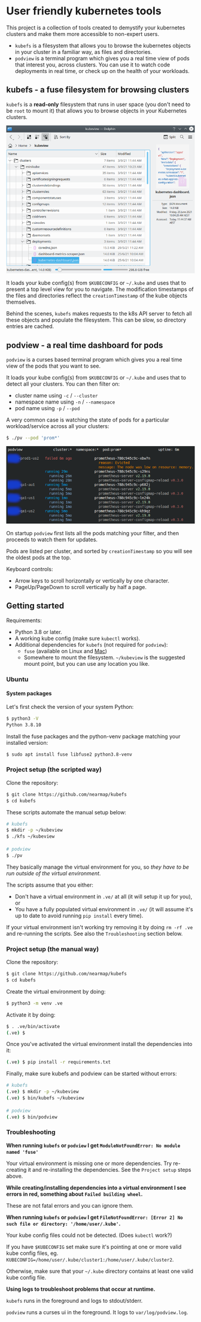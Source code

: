 # User friendly kubernetes tools

This project is a collection of tools created to demystify your kubernetes
clusters and make them more accessible to non-expert users.

* `kubefs` is a filesystem that allows you to browse the kubernetes objects in
  your cluster in a familiar way, as files and directories.
* `podview` is a terminal program which gives you a real time view of pods that
  interest you, across clusters. You can use it to watch code deployments in
  real time, or check up on the health of your workloads.



## kubefs - a fuse filesystem for browsing clusters

`kubefs` is a **read-only** filesystem that runs in user space (you don't need
to be `root` to mount it) that allows you to browse objects in your Kubernetes
clusters.

![kubefs screenshot](docs/assets/kubefs-shot.png)

It loads your kube config(s) from `$KUBECONFIG` or `~/.kube` and uses that to
present a top level view for you to navigate. The modification timestamps of the
files and directories reflect the `creationTimestamp` of the kube objects
themselves.

Behind the scenes, `kubefs` makes requests to the k8s API server to fetch all
these objects and populate the filesystem. This can be slow, so directory
entries are cached.



## podview - a real time dashboard for pods

`podview` is a curses based terminal program which gives you a real time view of the
pods that you want to see.

It loads your kube config(s) from `$KUBECONFIG` or `~/.kube` and uses that to
detect all your clusters. You can then filter on:

* cluster name using `-c` / `--cluster`
* namespace name using `-n` / `--namespace`
* pod name using `-p` / `--pod`

A very common case is watching the state of pods for a particular
workload/service across all your clusters:

```bash
$ ./pv --pod 'prom*'
```

![podview screenshot](docs/assets/podview-shot.png)

On startup `podview` first lists all the pods matching your filter, and then
proceeds to watch them for updates.

Pods are listed per cluster, and sorted by `creationTimestamp` so you will see
the oldest pods at the top.

Keyboard controls:

* Arrow keys to scroll horizontally or vertically by one character.
* PageUp/PageDown to scroll vertically by half a page.



## Getting started

Requirements:
​
* Python 3.8 or later.
* A working kube config (make sure `kubectl` works).
* Additional dependencies for `kubefs` (not required for `podview`):
  * `fuse` (available on Linux and [Mac](https://osxfuse.github.io/))
  * Somewhere to mount the filesystem. `~/kubeview` is the suggested mount
    point, but you can use any location you like.


### Ubuntu


#### System packages

Let's first check the version of your system Python:

```bash
$ python3 -V
Python 3.8.10
```

Install the fuse packages and the python-venv package matching your installed
version:

```bash
$ sudo apt install fuse libfuse2 python3.8-venv
```


### Project setup (the scripted way)

Clone the repository:

```bash
$ git clone https://github.com/nearmap/kubefs
$ cd kubefs
```

These scripts automate the manual setup below:

```bash
# kubefs
$ mkdir -p ~/kubeview
$ ./kfs ~/kubeview

# podview
$ ./pv
```

They basically manage the virtual environment for you, so *they have to be run
outside of the virtual environment*.

The scripts assume that you either:
- Don't have a virtual environment in `.ve/` at all (it will setup it up for
  you), or
- You have a fully populated virtual environment in `.ve/` (it will assume it's
  up to date to avoid running `pip install` every time).

If your virtual environment isn't working try removing it by doing `rm -rf .ve`
and re-running the scripts. See also the `Troubleshooting` section below.


### Project setup (the manual way)

Clone the repository:

```bash
$ git clone https://github.com/nearmap/kubefs
$ cd kubefs
```

Create the virtual environment by doing:

```bash
$ python3 -m venv .ve
```

Activate it by doing:

```bash
$ . .ve/bin/activate
(.ve) $
```

Once you've activated the virtual environment install the dependencies into it:

```bash
(.ve) $ pip install -r requirements.txt
```

Finally, make sure kubefs and podview can be started without errors:

```bash
# kubefs
(.ve) $ mkdir -p ~/kubeview
(.ve) $ bin/kubefs ~/kubeview

# podview
(.ve) $ bin/podview
```


### Troubleshooting

**When running `kubefs` or `podview` I get `ModuleNotFoundError: No module named
'fuse'`**

Your virtual environment is missing one or more dependencies. Try re-creating
it and re-installing the dependencies. See the `Project setup` steps above.

**While creating/installing dependencies into a virtual environment I see
errors in red, something about `Failed building wheel`.**

These are not fatal errors and you can ignore them.

**When running `kubefs` or `podview` I get `FileNotFoundError: [Error 2] No such
file or directory: '/home/user/.kube'`.**

Your kube config files could not be detected. (Does `kubectl` work?)

If you have `$KUBECONFIG` set make sure it's pointing at one or more valid kube
config files, eg.
`KUBECONFIG=/home/user/.kube/cluster1:/home/user/.kube/cluster2`.

Otherwise, make sure that your `~/.kube` directory contains at least one valid
kube config file.

**Using logs to troubleshoot problems that occur at runtime.**

`kubefs` runs in the foreground and logs to stdout/stderr.

`podview` runs a curses ui in the foreground. It logs to `var/log/podview.log`.